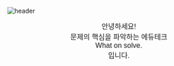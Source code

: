 ![header](https://capsule-render.vercel.app/api?type=VENOM&height=200&text=WELCOME!-nl-WhatOnSolve.&animation=fadeIn&color=0:EEFF00,100:a82da8&fontColor=FFFF)

<div align="center" style="font-family: Arial, sans-serif; font-size: 16px;">
    안녕하세요!<br>
    문제의 핵심을 파악하는 에듀테크<br>
    What on solve.<br>
    입니다.
</div>
